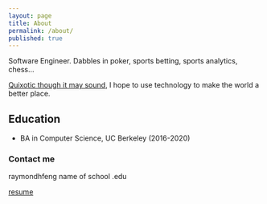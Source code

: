```yaml
---
layout: page
title: About
permalink: /about/
published: true
---
```

Software Engineer. Dabbles in poker, sports betting, sports analytics, chess...

[Quixotic though it may sound](https://web.stanford.edu/~lmackey/), I hope to use technology to make the world a better place. 

## Education
- BA in Computer Science, UC Berkeley (2016-2020)

### Contact me

raymondhfeng name of school .edu

[resume](https://drive.google.com/open?id=1hxNz4Zcrb6m2VQVJa42kJlVD9ygp0Wfl)
